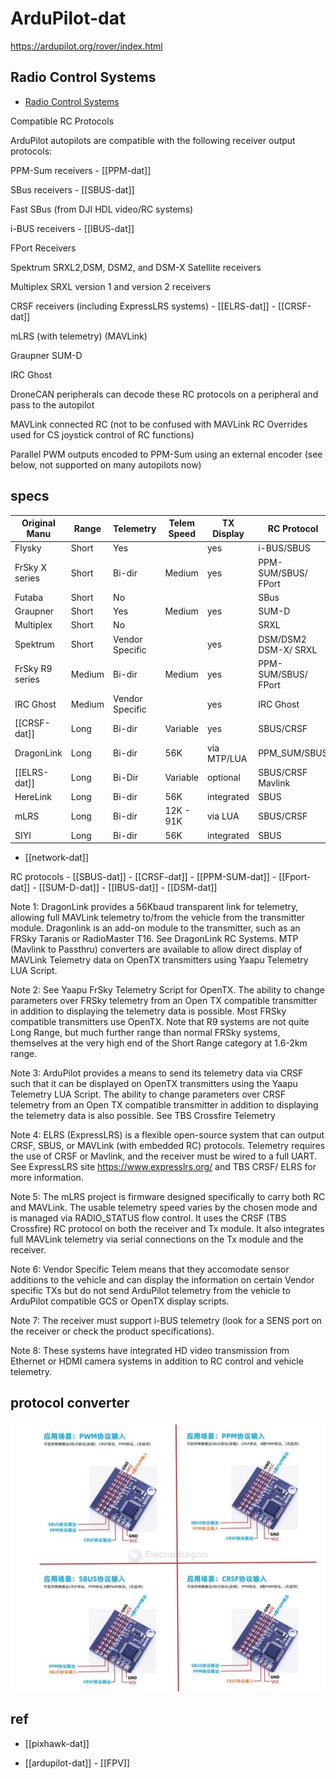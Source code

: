
# ArduPilot-dat

https://ardupilot.org/rover/index.html



## Radio Control Systems


- [Radio Control Systems](https://ardupilot.org/rover/docs/common-rc-systems.html)

Compatible RC Protocols

ArduPilot autopilots are compatible with the following receiver output protocols:

PPM-Sum receivers - [[PPM-dat]]

SBus receivers - [[SBUS-dat]]

Fast SBus (from DJI HDL video/RC systems)

i-BUS receivers - [[IBUS-dat]]

FPort Receivers

Spektrum SRXL2,DSM, DSM2, and DSM-X Satellite receivers

Multiplex SRXL version 1 and version 2 receivers

CRSF receivers (including ExpressLRS systems) - [[ELRS-dat]] - [[CRSF-dat]]

mLRS (with telemetry) (MAVLink)

Graupner SUM-D

IRC Ghost

DroneCAN peripherals can decode these RC protocols on a peripheral and pass to the autopilot

MAVLink connected RC (not to be confused with MAVLink RC Overrides used for CS joystick control of RC functions)

Parallel PWM outputs encoded to PPM-Sum using an external encoder (see below, not supported on many autopilots now)



## specs 

| Original Manu   | Range  | Telemetry       | Telem Speed | TX Display  | RC Protocol          | Notes |
| --------------- | ------ | --------------- | ----------- | ----------- | -------------------- | ----- |
| Flysky          | Short  | Yes             |             | yes         | i-BUS/SBUS           | 7     |
| FrSky X series  | Short  | Bi-dir          | Medium      | yes         | PPM-SUM/SBUS/ FPort  | 2     |
| Futaba          | Short  | No              |             |             | SBus                 |       |
| Graupner        | Short  | Yes             | Medium      | yes         | SUM-D                |       |
| Multiplex       | Short  | No              |             |             | SRXL                 |       |
| Spektrum        | Short  | Vendor Specific |             | yes         | DSM/DSM2 DSM-X/ SRXL |       |
| FrSky R9 series | Medium | Bi-dir          | Medium      | yes         | PPM-SUM/SBUS/ FPort  | 2     |
| IRC Ghost       | Medium | Vendor Specific |             | yes         | IRC Ghost            |       |
| [[CRSF-dat]]    | Long   | Bi-dir          | Variable    | yes         | SBUS/CRSF            | 3     |
| DragonLink      | Long   | Bi-dir          | 56K         | via MTP/LUA | PPM_SUM/SBUS         | 1     |
| [[ELRS-dat]]    | Long   | Bi-Dir          | Variable    | optional    | SBUS/CRSF Mavlink    | 4     |
| HereLink        | Long   | Bi-dir          | 56K         | integrated  | SBUS                 | 8     |
| mLRS            | Long   | Bi-dir          | 12K - 91K   | via LUA     | SBUS/CRSF            | 5     |
| SIYI            | Long   | Bi-dir          | 56K         | integrated  | SBUS                 | 8     |

- [[network-dat]]
  
RC protocols - [[SBUS-dat]] - [[CRSF-dat]] - [[PPM-SUM-dat]] - [[Fport-dat]] - [[SUM-D-dat]] - [[IBUS-dat]] - [[DSM-dat]]



Note 1: DragonLink provides a 56Kbaud transparent link for telemetry, allowing full MAVLink telemetry to/from the vehicle from the transmitter module. Dragonlink is an add-on module to the transmitter, such as an FRSky Taranis or RadioMaster T16. See DragonLink RC Systems. MTP (Mavlink to Passthru) converters are available to allow direct display of MAVLink Telemetry data on OpenTX transmitters using Yaapu Telemetry LUA Script.

Note 2: See Yaapu FrSky Telemetry Script for OpenTX. The ability to change parameters over FRSky telemetry from an Open TX compatible transmitter in addition to displaying the telemetry data is possible. Most FRSky compatible transmitters use OpenTX. Note that R9 systems are not quite Long Range, but much further range than normal FRSky systems, themselves at the very high end of the Short Range category at 1.6-2km range.

Note 3: ArduPilot provides a means to send its telemetry data via CRSF such that it can be displayed on OpenTX transmitters using the Yaapu Telemetry LUA Script. The ability to change parameters over CRSF telemetry from an Open TX compatible transmitter in addition to displaying the telemetry data is also possible. See TBS Crossfire Telemetry

Note 4: ELRS (ExpressLRS) is a flexible open-source system that can output CRSF, SBUS, or MAVLink (with embedded RC) protocols. Telemetry requires the use of CRSF or Mavlink, and the receiver must be wired to a full UART. See ExpressLRS site <https://www.expresslrs.org/> and TBS CRSF/ ELRS for more information.

Note 5: The mLRS project is firmware designed specifically to carry both RC and MAVLink. The usable telemetry speed varies by the chosen mode and is managed via RADIO_STATUS flow control. It uses the CRSF (TBS Crossfire) RC protocol on both the receiver and Tx module. It also integrates full MAVLink telemetry via serial connections on the Tx module and the receiver.

Note 6: Vendor Specific Telem means that they accomodate sensor additions to the vehicle and can display the information on certain Vendor specific TXs but do not send ArduPilot telemetry from the vehicle to ArduPilot compatible GCS or OpenTX display scripts.

Note 7: The receiver must support i-BUS telemetry (look for a SENS port on the receiver or check the product specifications).

Note 8: These systems have integrated HD video transmission from Ethernet or HDMI camera systems in addition to RC control and vehicle telemetry.


## protocol converter 

![](2025-05-04-16-11-57.png)


## ref 

- [[pixhawk-dat]]

- [[ardupilot-dat]] - [[FPV]]